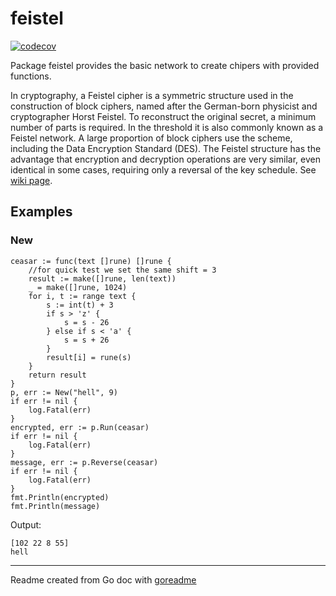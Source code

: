# feistel

[![codecov](https://codecov.io/gh/rogercoll/feistelnetwork/branch/master/graph/badge.svg)](https://codecov.io/gh/rogercoll/feistelnetwork)

Package feistel provides the basic network to create chipers with provided functions.

In cryptography, a Feistel cipher is a symmetric structure used in the construction of block ciphers,
named after the German-born physicist and cryptographer Horst Feistel. To reconstruct the original secret, a minimum number of parts is required. In the threshold
it is also commonly known as a Feistel network. A large proportion of block ciphers use the scheme, including the Data Encryption Standard (DES).
The Feistel structure has the advantage that encryption and decryption operations are very similar, even identical in some cases,
requiring only a reversal of the key schedule.
See [wiki page](https://en.wikipedia.org/wiki/Feistel_cipher).

## Examples

### New

```golang
ceasar := func(text []rune) []rune {
    //for quick test we set the same shift = 3
    result := make([]rune, len(text))
    _ = make([]rune, 1024)
    for i, t := range text {
        s := int(t) + 3
        if s > 'z' {
            s = s - 26
        } else if s < 'a' {
            s = s + 26
        }
        result[i] = rune(s)
    }
    return result
}
p, err := New("hell", 9)
if err != nil {
    log.Fatal(err)
}
encrypted, err := p.Run(ceasar)
if err != nil {
    log.Fatal(err)
}
message, err := p.Reverse(ceasar)
if err != nil {
    log.Fatal(err)
}
fmt.Println(encrypted)
fmt.Println(message)
```

 Output:

```
[102 22 8 55]
hell
```

---
Readme created from Go doc with [goreadme](https://github.com/posener/goreadme)
